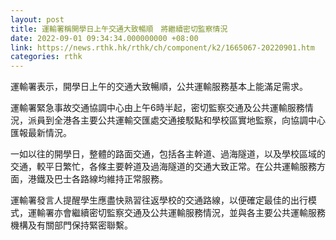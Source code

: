 ```yaml
---
layout: post
title: 運輸署稱開學日上午交通大致暢順　將繼續密切監察情況
date: 2022-09-01 09:34:34.000000000 +08:00
link: https://news.rthk.hk/rthk/ch/component/k2/1665067-20220901.htm
categories: rthk
---
```


運輸署表示，開學日上午的交通大致暢順，公共運輸服務基本上能滿足需求。

運輸署緊急事故交通協調中心由上午6時半起，密切監察交通及公共運輸服務情況，派員到全港各主要公共運輸交匯處交通接駁點和學校區實地監察，向協調中心匯報最新情況。

一如以往的開學日，整體的路面交通，包括各主幹道、過海隧道，以及學校區域的交通，較平日繁忙，各條主要幹道及過海隧道的交通大致正常。在公共運輸服務方面，港鐵及巴士各路線均維持正常服務。

運輸署發言人提醒學生應盡快熟習往返學校的交通路線，以便確定最佳的出行模式，運輸署亦會繼續密切監察交通及公共運輸服務情況，並與各主要公共運輸服務機構及有關部門保持緊密聯繫。
